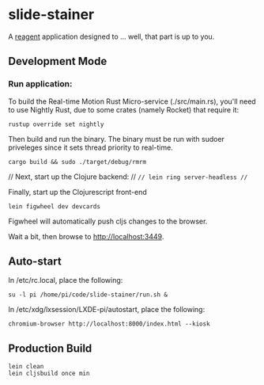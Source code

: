 # slide-stainer

A [reagent](https://github.com/reagent-project/reagent) application designed to ... well, that part is up to you.

## Development Mode

### Run application:

To build the Real-time Motion Rust Micro-service (./src/main.rs),
you'll need to use Nightly Rust, due to some crates (namely Rocket) that require it:
```
rustup override set nightly
```

Then build and run the binary.
The binary must be run with sudoer priveleges since it sets thread priority to real-time.
```
cargo build && sudo ./target/debug/rmrm
```

// Next, start up the Clojure backend:
// ```
// lein ring server-headless
// ```

Finally, start up the Clojurescript front-end

```
lein figwheel dev devcards
```

Figwheel will automatically push cljs changes to the browser.

Wait a bit, then browse to [http://localhost:3449](http://localhost:3449).

## Auto-start
In /etc/rc.local, place the following:
```
su -l pi /home/pi/code/slide-stainer/run.sh &
```

In /etc/xdg/lxsession/LXDE-pi/autostart, place the following:
```
chromium-browser http://localhost:8000/index.html --kiosk
```

## Production Build

```
lein clean
lein cljsbuild once min
```
